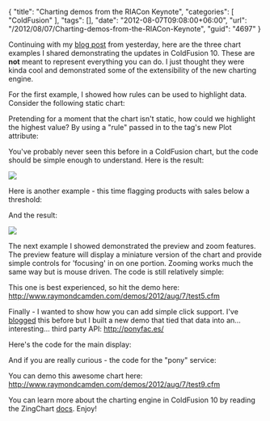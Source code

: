 {
	"title": "Charting demos from the RIACon Keynote",
	"categories": [
		"ColdFusion"
	],
	"tags": [],
	"date": "2012-08-07T09:08:00+06:00",
	"url": "/2012/08/07/Charting-demos-from-the-RIACon-Keynote",
	"guid": "4697"
}

Continuing with my <a href="http://www.raymondcamden.com/index.cfm/2012/8/6/WebSocket-example-with-keyword-highlighting">blog post</a> from yesterday, here are the three chart examples I shared demonstrating the updates in ColdFusion 10. These are <b>not</b> meant to represent everything you can do. I just thought they were kinda cool and demonstrated some of the extensibility of the new charting engine.
<!--more-->
For the first example, I showed how rules can be used to highlight data. Consider the following static chart:

<script src="https://gist.github.com/3284831.js?file=gistfile1.cfm"></script>

Pretending for a moment that the chart isn't static, how could we highlight the highest value? By using a "rule" passed in to the tag's new Plot attribute:

<script src="https://gist.github.com/3284834.js?file=gistfile1.cfm"></script>

You've probably never seen this before in a ColdFusion chart, but the code should be simple enough to understand. Here is the result:

<img src="https://static.raymondcamden.com/images/screenshot18.png" />

Here is another example - this time flagging products with sales below a threshold:

<script src="https://gist.github.com/3284856.js?file=gistfile1.cfm"></script>

And the result:

<img src="https://static.raymondcamden.com/images/screenshot19.png" />

The next example I showed demonstrated the preview and zoom features. The preview feature will display a miniature version of the chart and provide simple controls for 'focusing' in on one portion. Zooming works much the same way but is mouse driven. The code is still relatively simple:

<script src="https://gist.github.com/3284912.js?file=gistfile1.cfm"></script>

This one is best experienced, so hit the demo here: <a href="http://www.raymondcamden.com/demos/2012/aug/7/test5.cfm">http://www.raymondcamden.com/demos/2012/aug/7/test5.cfm</a>

Finally - I wanted to show how you can add simple click support. I've <a href="http://www.raymondcamden.com/index.cfm/2012/3/14/Adding-click-support-in-ColdFusion-10-Charting">blogged</a> this before but I built a new demo that tied that data into an... interesting... third party API: <a href="http://ponyfac.es/">http://ponyfac.es/</a>

Here's the code for the main display:

<script src="https://gist.github.com/3284947.js?file=gistfile1.cfm"></script>

And if you are really curious - the code for the "pony" service:

<script src="https://gist.github.com/3284952.js?file=gistfile1.cfm"></script>

You can demo this awesome chart here: <a href="http://www.raymondcamden.com/demos/2012/aug/7/test9.cfm">http://www.raymondcamden.com/demos/2012/aug/7/test9.cfm</a> 

You can learn more about the charting engine in ColdFusion 10 by reading the ZingChart  <a href="http://www.zingchart.com/learn/">docs</a>. Enjoy!
